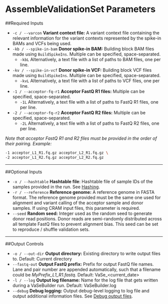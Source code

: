 # AssembleValidationSet Parameters

##Required Inputs

- `-c / --varcon` __Variant context file:__ A variant context file containing the relevant information for the variant contexts represented by the spike-in BAMs and VCFs being used.
- `-kb / --spike-in-bam` __Donor spike-in BAM:__ Building block BAM files made using `BuildSpikeIns`. Multiple can be specified, space-separated.
	- `-kbL` Alternatively, a text file with a list of paths to BAM files, one per line.
- `-kv / --spike-in-vcf` __Donor spike-in VCF:__ Building block VCF files made using `BuildSpikeIns`. Multiple can be specified, space-separated.
	- `-kvL` Alternatively, a text file with a list of paths to VCF files, one per line.
- `-1 / --acceptor-fq-r1` __Acceptor FastQ R1 files:__ Multiple can be specified, space-separated.
	- `-1L` Alternatively, a text file with a list of paths to FastQ R1 files, one per line.
- `-2 / --acceptor-fq-r2` __Acceptor FastQ R2 files:__ Multiple can be specified, space-separated.
	- `-2L` Alternatively, a text file with a list of paths to FastQ R2 files, one per line.

_Note that acceptor FastQ R1 and R2 files must be provided in the order of their pairing. Example:_

```bash
-1 acceptor_L1_R1.fq.gz acceptor_L2_R1.fq.gz \
-2 acceptor_L1_R2.fq.gz acceptor_L2_R2.fq.gz
```

---

##Optional Inputs

* `-x / --hashtable` __Hashtable file__: Hashtable file of sample IDs of the samples provided in the run. See [Hashing](hashing.md).
* `-r / --reference` __Reference genome:__ A reference genome in FASTA format. The reference genome provided must be the same one used for alignment and variant calling of the acceptor sample and donor samples. If using CRAM input files, this parameter is required.
* `--seed` __Random seed:__ Integer used as the random seed to generate donor read positions. Donor reads are semi-randomly distributed across all template FastQ files to prevent alignment bias. This seed can be set to reproduce / shuffle validation sets.

---

##Output Controls

* `-o / --out-dir` __Output directory:__ Existing directory to write output files to. Default: Current directory
* `--fastq-out` __Output FastQ prefix:__ Prefix for output FastQ file names. Lane and pair number are appended automatically, such that a filename could be _MyPrefix\_L1\_R1.fastq_. Default: VaSe_<current_date\>
* `-l / --log` __Output log filename:__ Name for the log file that gets written during a VaSeBuilder run. Default: VaSeBuilder.log
* `--debug` __Debug logging:__ Output debug-level logging to log file and output additional information files. See [Debug output files](output_files.md#debug-output-files).
